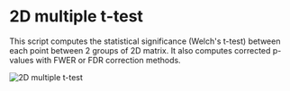 # 2D multiple t-test

This script computes the statistical significance (Welch's t-test) between each point between 2 groups of 2D matrix. It also computes corrected p-values with FWER or FDR correction methods.

![2D multiple t-test](link-to-image)
